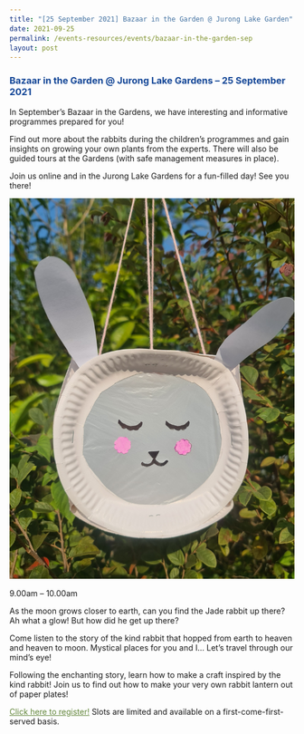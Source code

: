 ```yaml
---
title: "[25 September 2021] Bazaar in the Garden @ Jurong Lake Garden"
date: 2021-09-25
permalink: /events-resources/events/bazaar-in-the-garden-sep
layout: post
---
```





<h3 style="color:#124596; font-weight:bold;"><a style="color:#124596; text-decoration:none;" href="https://www.nparks.gov.sg/activities/events-and-workshops/2021/9/online-children's-storytelling-25-september">Bazaar in the Garden @ Jurong Lake Gardens – 25 September 2021</a></h3>

In September’s Bazaar in the Gardens, we have interesting and
informative programmes prepared for you!

Find out more about the rabbits during the children’s programmes and gain insights on growing your own plants from the experts. There will also be guided tours at the Gardens (with safe management measures in place).

Join us online and in the Jurong Lake Gardens for a fun-filled day! See you there!

![Alt text for image on Isomer site](/images/rabbitlantern.jpg)

9.00am – 10.00am

As the moon grows closer to earth, can you find the Jade rabbit up there? Ah what a glow! But how did he get up there?

Come listen to the story of the kind rabbit that hopped from earth to heaven and heaven to moon. Mystical places for you and I... Let’s travel through our mind’s eye!

Following the enchanting story, learn how to make a craft inspired by the kind rabbit! Join us to find out how to make your very own rabbit lantern out of paper plates!

<a style="color:#62863a;" href="https://www.nparks.gov.sg/activities/events-and-workshops/2021/9/online-children's-storytelling-25-september">Click here to register!</a> Slots are limited and available on a first-come-first-served basis.